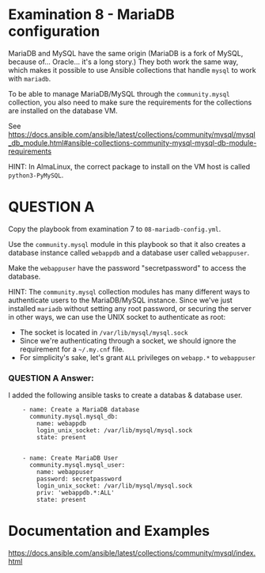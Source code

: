 # Examination 8 - MariaDB configuration

MariaDB and MySQL have the same origin (MariaDB is a fork of MySQL, because of... Oracle...
it's a long story.) They both work the same way, which makes it possible to use Ansible
collections that handle `mysql` to work with `mariadb`.

To be able to manage MariaDB/MySQL through the `community.mysql` collection, you also
need to make sure the requirements for the collections are installed on the database VM.

See https://docs.ansible.com/ansible/latest/collections/community/mysql/mysql_db_module.html#ansible-collections-community-mysql-mysql-db-module-requirements

HINT: In AlmaLinux, the correct package to install on the VM host is called `python3-PyMySQL`.

# QUESTION A

Copy the playbook from examination 7 to `08-mariadb-config.yml`.

Use the `community.mysql` module in this playbook so that it also creates a database instance
called `webappdb` and a database user called `webappuser`.

Make the `webappuser` have the password "secretpassword" to access the database.

HINT: The `community.mysql` collection modules has many different ways to authenticate
users to the MariaDB/MySQL instance. Since we've just installed `mariadb` without setting
any root password, or securing the server in other ways, we can use the UNIX socket
to authenticate as root:

* The socket is located in `/var/lib/mysql/mysql.sock`
* Since we're authenticating through a socket, we should ignore the requirement for a `~/.my.cnf` file.
* For simplicity's sake, let's grant `ALL` privileges on `webapp.*` to `webappuser`

### QUESTION A Answer:
I added the following ansible tasks to create a databas & database user.
```
    - name: Create a MariaDB database
      community.mysql.mysql_db:
        name: webappdb
        login_unix_socket: /var/lib/mysql/mysql.sock
        state: present


    - name: Create MariaDB User
      community.mysql.mysql_user:
        name: webappuser
        password: secretpassword
        login_unix_socket: /var/lib/mysql/mysql.sock
        priv: 'webappdb.*:ALL'
        state: present
```

# Documentation and Examples
https://docs.ansible.com/ansible/latest/collections/community/mysql/index.html
